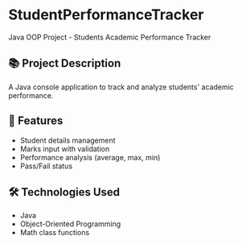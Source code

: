 # StudentPerformanceTracker
Java OOP Project - Students Academic Performance Tracker

## 📚 Project Description
A Java console application to track and analyze students' academic performance.

## 🚀 Features
- Student details management
- Marks input with validation
- Performance analysis (average, max, min)
- Pass/Fail status

## 🛠 Technologies Used
- Java
- Object-Oriented Programming
- Math class functions

